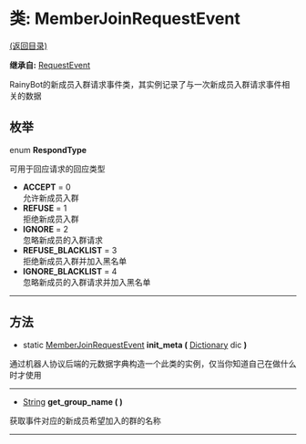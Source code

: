 # 类: MemberJoinRequestEvent

[(返回目录)](./)

**继承自:** [RequestEvent](RequestEvent.md)

RainyBot的新成员入群请求事件类，其实例记录了与一次新成员入群请求事件相关的数据

## 枚举

enum **RespondType**

可用于回应请求的回应类型

* **ACCEPT** = 0\
  允许新成员入群
* **REFUSE** = 1\
  拒绝新成员入群
* **IGNORE** = 2\
  忽略新成员的入群请求
* **REFUSE\_BLACKLIST** = 3\
  拒绝新成员入群并加入黑名单
* **IGNORE\_BLACKLIST** = 4\
  忽略新成员的入群请求并加入黑名单

***

## 方法

* static [MemberJoinRequestEvent](MemberJoinRequestEvent.md) **init\_meta (** [Dictionary](https://docs.godotengine.org/en/latest/classes/class\_dictionary.html) dic **)**

通过机器人协议后端的元数据字典构造一个此类的实例，仅当你知道自己在做什么时才使用

***

* [String](https://docs.godotengine.org/en/latest/classes/class\_string.html) **get\_group\_name ( )**

获取事件对应的新成员希望加入的群的名称

***
